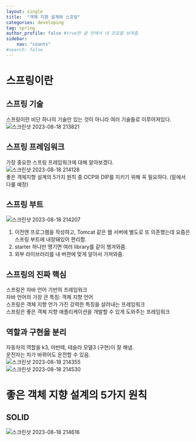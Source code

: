 ```yaml
---
layout: single
title:  "객체 지향 설계와 스프링"
categories: developing
tag: spring
author_profile: false #true면 글 안에서 내 프로필 보여줌
sidebar:
    nav: "counts"
#search: false
---
```


# 스프링이란

## 스프링 기술

스프링이란 비단 하나의 기술만 있는 것이 아니라 여러 기술들로 이루어져있다.   
![스크린샷 2023-08-18 213821](https://github.com/jwjungwoo/jwjungwoo.github.io/assets/140131247/fa8d16e6-b287-43ee-8c4a-1423e1e6ceb0)   

## 스프링 프레임워크
가장 중요한 스프링 프레임워크에 대해 알아보겠다.   
![스크린샷 2023-08-18 214128](https://github.com/jwjungwoo/jwjungwoo.github.io/assets/140131247/877b6998-4ae4-4a22-a357-1d4bb0246d8c)   
좋은 객체지향 설계의 5가지 원칙 중 OCP와 DIP를 지키기 위해 꼭 필요하다. (밑에서 다룰 예정)     

## 스프링 부트
![스크린샷 2023-08-18 214207](https://github.com/jwjungwoo/jwjungwoo.github.io/assets/140131247/a6302ae2-3487-460f-aa92-19acd1aca91f)   
1. 이전엔 프로그램을 작성하고, Tomcat 같은 웹 서버에 별도로 또 의존했는데 요즘은 스프링 부트에 내장돼있어 편리함.   
2. starter 하나만 땡기면 여러 library를 같이 챙겨와줌.   
3. 외부 라이브러리를 내 버젼에 맞게 알아서 가져와줌.

## 스프링의 진짜 핵심
스프링은 자바 언어 기반의 프레임워크   
자바 언어의 가장 큰 특징: 객체 지향 언어   
스프링은 객체 지향 언가 가진 강력한 특징을 살려내는 프레임워크   
스프링은 좋은 객체 지향 애플리케이션을 개발할 수 있게 도와주는 프레임워크   

## 역할과 구현을 분리
자동차의 역할을 k3, 아반떼, 테슬라 모델3 (구현)이 잘 해냄.   
운전자는 차가 바뀌어도 운전할 수 있음.   
![스크린샷 2023-08-18 214355](https://github.com/jwjungwoo/jwjungwoo.github.io/assets/140131247/8225f4b9-86d6-4f41-a436-a75f6385e802)   
![스크린샷 2023-08-18 214530](https://github.com/jwjungwoo/jwjungwoo.github.io/assets/140131247/1e503def-f0b9-4c3b-8e1d-61d1f365ee0e)   

# 좋은 객체 지향 설계의 5가지 원칙

## SOLID
![스크린샷 2023-08-18 214616](https://github.com/jwjungwoo/jwjungwoo.github.io/assets/140131247/770f2daa-07d1-4122-8abc-b298ef970a15)
